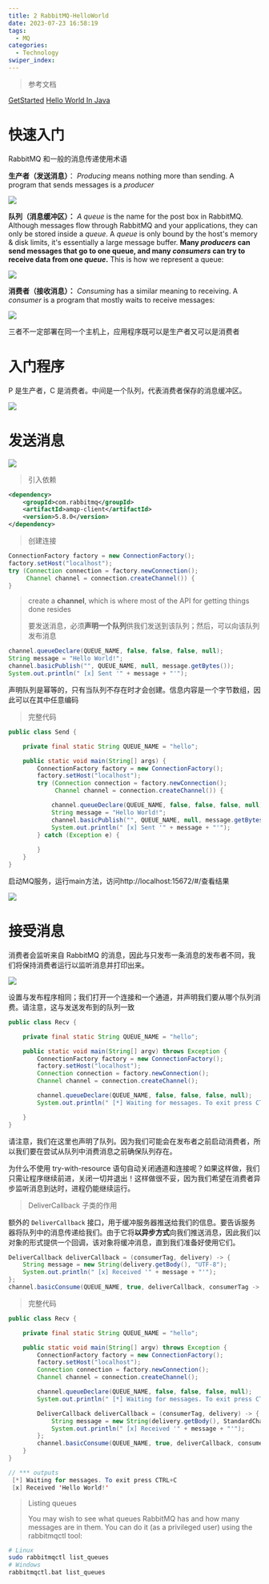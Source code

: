 ```yaml
---
title: 2 RabbitMQ-HelloWorld
date: 2023-07-23 16:58:19
tags: 
  - MQ
categories: 
  - Technology
swiper_index: 
---
```


> 参考文档

[GetStarted](https://www.rabbitmq.com/getstarted.html) [Hello World In Java](https://www.rabbitmq.com/tutorials/tutorial-one-java.html)

# 快速入门

RabbitMQ 和一般的消息传递使用术语

**生产者（发送消息）**： *Producing* means nothing more than sending. A program that sends messages is a *producer*  

![](https://cyan-images.oss-cn-shanghai.aliyuncs.com/images/04-rabbitmq-20230723-01.png)

**队列（消息缓冲区）：** *A queue* is the name for the post box in RabbitMQ. Although messages flow through RabbitMQ and your applications, they can only be stored inside a *queue*. A *queue* is only bound by the host's memory & disk limits, it's essentially a large message buffer. **Many *producers* can send messages that go to one queue, and many *consumers* can try to receive data from one *queue*.** This is how we represent a queue: 

![](https://cyan-images.oss-cn-shanghai.aliyuncs.com/images/04-rabbitmq-20230723-02.png)

 **消费者（接收消息）：**   *Consuming* has a similar meaning to receiving. A *consumer* is a program that mostly waits to receive messages: 

![](https://cyan-images.oss-cn-shanghai.aliyuncs.com/images/04-rabbitmq-20230723-03.png)

三者不一定部署在同一个主机上，应用程序既可以是生产者又可以是消费者

# 入门程序

 P 是生产者，C 是消费者。中间是一个队列，代表消费者保存的消息缓冲区。

![](https://cyan-images.oss-cn-shanghai.aliyuncs.com/images/04-rabbitmq-20230723-04.png)

# 发送消息

![](https://cyan-images.oss-cn-shanghai.aliyuncs.com/images/04-rabbitmq-20230723-05.png)

> 引入依赖

```xml
<dependency>
    <groupId>com.rabbitmq</groupId>
    <artifactId>amqp-client</artifactId>
    <version>5.8.0</version>
</dependency>
```

> 创建连接

```java
ConnectionFactory factory = new ConnectionFactory();
factory.setHost("localhost");
try (Connection connection = factory.newConnection();
     Channel channel = connection.createChannel()) {
}
```

>  create a **channel**, which is where most of the API for getting things done resides 
>
>  要发送消息，必须**声明一个队列**供我们发送到该队列；然后，可以向该队列发布消息

```java
channel.queueDeclare(QUEUE_NAME, false, false, false, null);
String message = "Hello World!";
channel.basicPublish("", QUEUE_NAME, null, message.getBytes());
System.out.println(" [x] Sent '" + message + "'");
```

声明队列是幂等的，只有当队列不存在时才会创建。信息内容是一个字节数组，因此可以在其中任意编码

> 完整代码

```java
public class Send {

    private final static String QUEUE_NAME = "hello";

    public static void main(String[] args) {
        ConnectionFactory factory = new ConnectionFactory();
        factory.setHost("localhost");
        try (Connection connection = factory.newConnection();
             Channel channel = connection.createChannel()) {

            channel.queueDeclare(QUEUE_NAME, false, false, false, null);
            String message = "Hello World!";
            channel.basicPublish("", QUEUE_NAME, null, message.getBytes());
            System.out.println(" [x] Sent '" + message + "'");
        } catch (Exception e) {
            
        }
    }
}
```

启动MQ服务，运行main方法，访问http://localhost:15672/#/查看结果

![](https://cyan-images.oss-cn-shanghai.aliyuncs.com/images/04-rabbitmq-20230723-06.png)

# 接受消息

消费者会监听来自 RabbitMQ 的消息，因此与只发布一条消息的发布者不同，我们将保持消费者运行以监听消息并打印出来。

![](https://cyan-images.oss-cn-shanghai.aliyuncs.com/images/04-rabbitmq-20230723-07.png)

设置与发布程序相同；我们打开一个连接和一个通道，并声明我们要从哪个队列消费。请注意，这与发送发布到的队列一致

```java
public class Recv {

    private final static String QUEUE_NAME = "hello";

    public static void main(String[] argv) throws Exception {
        ConnectionFactory factory = new ConnectionFactory();
        factory.setHost("localhost");
        Connection connection = factory.newConnection();
        Channel channel = connection.createChannel();

        channel.queueDeclare(QUEUE_NAME, false, false, false, null);
        System.out.println(" [*] Waiting for messages. To exit press CTRL+C");

    }
}

```

请注意，我们在这里也声明了队列。因为我们可能会在发布者之前启动消费者，所以我们要在尝试从队列中消费消息之前确保队列存在。

为什么不使用 try-with-resource 语句自动关闭通道和连接呢？如果这样做，我们只需让程序继续前进，关闭一切并退出！这样做很不妥，因为我们希望在消费者异步监听消息到达时，进程仍能继续运行。

> DeliverCallback 子类的作用

额外的 `DeliverCallback` 接口，用于缓冲服务器推送给我们的信息。要告诉服务器将队列中的消息传递给我们。由于它将**以异步方式**向我们推送消息，因此我们以对象的形式提供一个回调，该对象将缓冲消息，直到我们准备好使用它们。

```java
DeliverCallback deliverCallback = (consumerTag, delivery) -> {
    String message = new String(delivery.getBody(), "UTF-8");
    System.out.println(" [x] Received '" + message + "'");
};
channel.basicConsume(QUEUE_NAME, true, deliverCallback, consumerTag -> { });
```

> 完整代码

```java
public class Recv {

    private final static String QUEUE_NAME = "hello";

    public static void main(String[] argv) throws Exception {
        ConnectionFactory factory = new ConnectionFactory();
        factory.setHost("localhost");
        Connection connection = factory.newConnection();
        Channel channel = connection.createChannel();

        channel.queueDeclare(QUEUE_NAME, false, false, false, null);
        System.out.println(" [*] Waiting for messages. To exit press CTRL+C");

        DeliverCallback deliverCallback = (consumerTag, delivery) -> {
            String message = new String(delivery.getBody(), StandardCharsets.UTF_8);
            System.out.println(" [x] Received '" + message + "'");
        };
        channel.basicConsume(QUEUE_NAME, true, deliverCallback, consumerTag -> { });
    }
}

// *** outputs
 [*] Waiting for messages. To exit press CTRL+C
 [x] Received 'Hello World!'
```

>  Listing queues
>
>  You may wish to see what queues RabbitMQ has and how many messages are in them. You can do it (as a privileged user) using the rabbitmqctl tool: 

```bash
# Linux
sudo rabbitmqctl list_queues
# Windows
rabbitmqctl.bat list_queues
```




